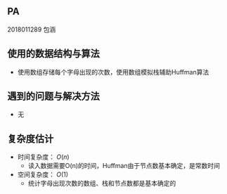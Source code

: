 ## PA
2018011289 包涵

## 使用的数据结构与算法
- 使用数组存储每个字母出现的次数，使用数组模拟栈辅助Huffman算法

## 遇到的问题与解决方法
- 无

## 复杂度估计
- 时间复杂度： $O(n)$
  - 读入数据需要O(n)的时间，Huffman由于节点数基本确定，是常数时间
- 空间复杂度： $O(1)$
  - 统计字母出现次数的数组、栈和节点数都是基本确定的